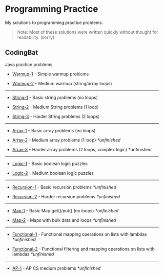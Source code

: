 # Programming Practice

My solutions to programming practice problems.
> Note: Most of these solutions were written quickly without thought for readability. (sorry)

## CodingBat

Java practice problems

- [Warmup-1](https://github.com/liampuk/code-practice/tree/master/codingbat/warmup-1) - Simple warmup problems

- [Warmup-2](https://github.com/liampuk/code-practice/tree/master/codingbat/warmup-2) - Medium warmup (string/array loops)

***

- [String-1](https://github.com/liampuk/code-practice/tree/master/codingbat/string-1) - Basic string problems (no loops)

- [String-2](https://github.com/liampuk/code-practice/tree/master/codingbat/string-2) - Medium String problems (1 loop)

- [String-3](https://github.com/liampuk/code-practice/tree/master/codingbat/string-3) - Harder String problems (2 loops)

***

- [Array-1](https://github.com/liampuk/code-practice/tree/master/codingbat/array-1) - Basic array problems (no loops)

- [Array-2](https://github.com/liampuk/code-practice/tree/master/codingbat/array-2) - Medium array problems (1 loop) _*unfinished_

- [Array-3](https://github.com/liampuk/code-practice/tree/master/codingbat/array-3) - Harder array problems (2 loops, complex logic) *unfinished

***

- [Logic-1](https://github.com/liampuk/code-practice/tree/master/codingbat/logic-1) - Basic boolean logic puzzles

- [Logic-2](https://github.com/liampuk/code-practice/tree/master/codingbat/logic-2) - Medium boolean logic puzzles

***

- [Recursion-1](https://github.com/liampuk/code-practice/tree/master/codingbat/recursion-1) - Basic recursion problems _*unfinished_

- [Recursion-2](https://github.com/liampuk/code-practice/tree/master/codingbat/recursion-2) - Harder recursion problems _*unfinished_

***

- [Map-1](https://github.com/liampuk/code-practice/tree/master/codingbat/map-1) - Basic Map get()/put() (no loops) _*unfinished_

- [Map-2](https://github.com/liampuk/code-practice/tree/master/codingbat/map-2) - Maps with bulk data and loops _*unfinished_

***

- [Functional-1](https://github.com/liampuk/code-practice/tree/master/codingbat/functional-1) - Functional mapping operations on lists with lambdas _*unfinished_

- [Functional-2](https://github.com/liampuk/code-practice/tree/master/codingbat/functional-2) - Functional filtering and mapping operations on lists with lambdas _*unfinished_

***

- [AP-1](https://github.com/liampuk/code-practice/tree/master/codingbat/ap-1) - AP CS medium problems _*unfinished_
